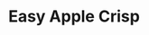 ---
layout: recipe
title: "Easy Apple Crisp"
image: Easy-Apple-Crisp.webp
tags: dessert fruit
imagecredit: https://www.allrecipes.com/recipe/15404/easy-apple-crisp/
preptime: PT15m
cooktime: PT50m

ingredients:
- 6 medium apples, peeled, cored, and sliced
- 1 cup water
- 1 (15.25 oz) package white cake mix
- 1 cup packed brown sugar
- 1 teaspoon ground cinnamon
- ½ cup butter, melted

directions:
- Preheat the oven to 350 degrees F (175 degrees C). Lightly grease a 9x13-inch baking dish.
- Arrange sliced apples evenly in the bottom of the prepared baking dish. Pour water over apples.
- Combine cake mix, brown sugar, and cinnamon in a medium bowl. Stir in melted butter until thoroughly blended and crumbly. Sprinkle over apples.
- Bake in the preheated oven until bubbly and topping is browned, 50 to 55 minutes.
---